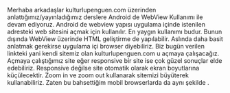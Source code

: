 Merhaba arkadaşlar kulturlupenguen.com üzerinden anlattığımız/yayınladığımız derslere Android de WebView Kullanımı ile devam ediyoruz.
Android de webview yapısı uygulama içinde istenilen adresteki web sitesini açmak için kullanılır. 
En yaygın kullanımı budur. Bunun dışında WebView üzerinde HTML geliştirme de yapılabilir.
Aslında daha basit anlatmak gerekirse uygulama içi browser diyebiliriz.
Biz bugün verilen linkteki yani kendi sitemiz olan kulturlupenguen.com u açmaya çalışacağız. 
Açmaya çalıştığımız site eğer responsive bir site ise çok güzel sonuçlar elde edebiliriz.
Responsive değilse site otomatik olarak ekran boyutlarına küçülecektir. 
Zoom in ve zoom out kullanarak sitemizi büyüterek kullanabiliriz. 
Zaten bu bahsettiğim mobil browserlarda da aynı şekilde .
